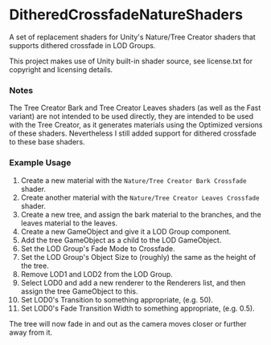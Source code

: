 # DitheredCrossfadeNatureShaders
A set of replacement shaders for Unity's Nature/Tree Creator shaders that supports dithered crossfade in LOD Groups.

This project makes use of Unity built-in shader source, see license.txt for copyright and licensing details.

### Notes

The Tree Creator Bark and Tree Creator Leaves shaders (as well as the Fast variant) are not intended to be used directly, they are intended to be used with the Tree Creator, as it generates materials using the Optimized versions of these shaders. Nevertheless I still added support for dithered crossfade to these base shaders.

### Example Usage

1. Create a new material with the `Nature/Tree Creator Bark Crossfade` shader.
2. Create another material with the `Nature/Tree Creator Leaves Crossfade` shader.
3. Create a new tree, and assign the bark material to the branches, and the leaves material to the leaves.
4. Create a new GameObject and give it a LOD Group component.
5. Add the tree GameObject as a child to the LOD GameObject.
6. Set the LOD Group's Fade Mode to Crossfade.
7. Set the LOD Group's Object Size to (roughly) the same as the height of the tree.
8. Remove LOD1 and LOD2 from the LOD Group.
9. Select LOD0 and add a new renderer to the Renderers list, and then assign the tree GameObject to this.
10. Set LOD0's Transition to something appropriate, (e.g. 50).
11. Set LOD0's Fade Transition Width to something appropriate, (e.g. 0.5).

The tree will now fade in and out as the camera moves closer or further away from it.
